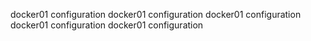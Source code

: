 docker01 configuration
docker01 configuration
docker01 configuration
docker01 configuration
docker01 configuration
